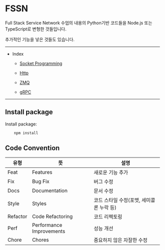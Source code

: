 # FSSN

Full Stack Service Network 수업의 내용의 Python기반 코드들을 Node.js 또는 TypeScript로 변형한 것들입니다.

추가적인 기능을 넣은 것들도 있습니다.

------------


- Index
    - [Socket Programming][Socket Programming]

    - [Http][http]

    - [ZMQ][Zero message queue]

    - [gRPC][gRPC]
    

[Socket Programming]: ./Socket/ "소켓프로그래밍"
[http]: ./http/ "http"
[Zero message queue]: ./ZMQ/ "Zero Message Queue"
[gRPC]: ./gRPC/ "gRPC"

------------

## Install package

Install package:
``` console
    npm install
```

## Code Convention

|유형|뜻|설명|
|------|---|---|
|Feat|Features|새로운 기능 추가
|Fix|Bug Fix|버그 수정
|Docs|Documentation|문서 수정
|Style|Styles|코드 스타일 수정(포맷, 세미콜론 누락 등)
|Refactor|Code Refactoring|코드 리펙토링
|Perf|Performance Improvements|성능 개선
|Chore|Chores|중요하지 않은 자잘한 수정